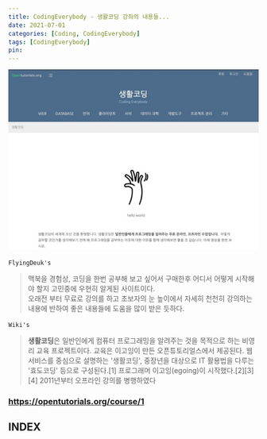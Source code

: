 ```yaml
---
title: CodingEverybody - 생활코딩 강좌의 내용들...
date: 2021-07-01
categories: [Coding, CodingEverybody]
tags: [CodingEverybody]
pin:
---
```


![everybody](/img/coding/everybody/codingeverybody.jpg)

`FlyingDeuk's`

> 맥북을 경험상, 코딩을 한번 공부해 보고 싶어서 구매한후 어디서 어떻게 시작해야 할지 고민중에 우현히 알게된 사이트이다. <br>
오래전 부터 무료로 강의를 하고 초보자의 눈 높이에서 자세히 천천히 강의하는 내용에 반하여 좋은 내용들에 도움을 많이 받은 듯하다.


`Wiki's`
> **생활코딩**은 일반인에게 컴퓨터 프로그래밍을 알려주는 것을 목적으로 하는 비영리 교육 프로젝트이다. 교육은 이고잉이 만든 오픈튜토리얼스에서 제공된다. 웹서비스를 중심으로 설명하는 '생활코딩', 중장년을 대상으로 IT 활용법을 다루는 '효도코딩' 등으로 구성된다.[1] 프로그래머 이고잉(egoing)이 시작했다.[2][3][4] 2011년부터 오프라인 강의를 병행하였다

### https://opentutorials.org/course/1

## INDEX
